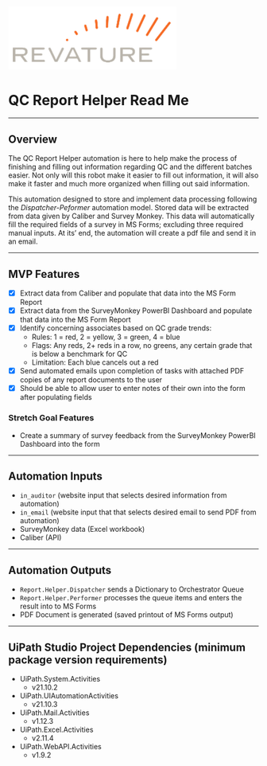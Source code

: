 ![alt text: revature logo](images/revature_logo.PNG)
---

# QC Report Helper Read Me

---

## Overview

The QC Report Helper automation is here to help make the process of finishing and filling out information regarding QC and the different batches easier.  Not only will this robot make it easier to fill out information, it will also make it faster and much more organized when filling out said information.

This automation designed to store and implement data processing following the _Dispatcher-Peformer_ automation model. Stored data will be extracted from data given by Caliber and Survey Monkey. This data will automatically fill the required fields of a survey in MS Forms; excluding three required manual inputs. At its’ end, the automation will create a pdf file and send it in an email.

---

## MVP Features

- [x] Extract data from Caliber and populate that data into the MS Form Report
- [x] Extract data from the SurveyMonkey PowerBI Dashboard and populate that data into the MS Form Report
- [x] Identify concerning associates based on QC grade trends:
	* Rules: 1 = red, 2 = yellow, 3 = green, 4 = blue
	* Flags: Any reds, 2+ reds in a row, no greens, any certain grade that is below a benchmark for QC
	* Limitation: Each blue cancels out a red
- [x] Send automated emails upon completion of tasks with attached PDF copies of any report documents to the user
- [x] Should be able to allow user to enter notes of their own into the form after populating fields

### Stretch Goal Features

- Create a summary of survey feedback from the SurveyMonkey PowerBI Dashboard into the form

---

## Automation Inputs

- `in_auditor` (website input that selects desired information from automation)
- `in_email` (website input that that selects desired email to send PDF from automation)
- SurveyMonkey data (Excel workbook)
- Caliber (API)

---

## Automation Outputs

- `Report.Helper.Dispatcher` sends a Dictionary to Orchestrator Queue
- `Report.Helper.Performer` processes the queue items and enters the result into to MS Forms
- PDF Document is generated (saved printout of MS Forms output)

---

## UiPath Studio Project Dependencies (minimum package version requirements)

- UiPath.System.Activities
  - v21.10.2
- UiPath.UIAutomationActivities
  - v21.10.3
- UiPath.Mail.Activities
  - v1.12.3
- UiPath.Excel.Activities
  - v2.11.4
- UiPath.WebAPI.Activities 
  - v1.9.2